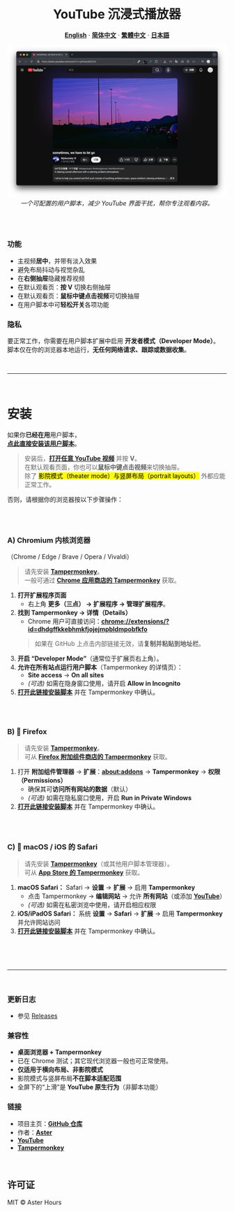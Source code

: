 <div align="center">
  <h1>YouTube 沉浸式播放器</h1>

  <p><strong><a href="README.md">English</a></strong> · <strong><a href="README.zh-CN.md">简体中文</a></strong> · <strong><a href="README.zh-TW.md">繁體中文</a></strong> · <strong><a href="README.ja.md">日本語</a></strong></p>

  <img src="./example.png"
       alt="YouTube Immersive Player – 示例"
       width="800"
       style="max-width:100%; height:auto;">
  <br>
  <em>一个可配置的用户脚本，减少 YouTube 界面干扰，帮你专注观看内容。</em>
</div>

<br><br>

### 功能

- 主视频**居中**，并带有淡入效果  
- 避免布局抖动与视觉杂乱  
- 在**右侧抽屉**隐藏推荐视频  
- 在默认观看页：**按 V** 切换右侧抽屉  
- 在默认观看页：**鼠标中键点击视频**可切换抽屉  
- 在用户脚本中可**轻松开关**各项功能

### 隐私

要正常工作，你需要在用户脚本扩展中启用 **开发者模式（Developer Mode）**。  
脚本仅在你的浏览器本地运行，**无任何网络请求、跟踪或数据收集**。

<br>

---

<br>

# 安装

如果你**已经在用**用户脚本，  
**[点此直接安装该用户脚本](https://raw.githubusercontent.com/AsterHours/youtube-immersive-player/main/youtube-immersive-player.user.js)**。

> 安装后，**[打开任意 YouTube 视频](https://www.youtube.com/watch?v=az0J8O8wRU8)** 并按 **V**。  
> 在默认观看页面，你也可以**鼠标中键点击视频**来切换抽屉。  
> 除了 <mark>影院模式（theater mode）与竖屏布局（portrait layouts）</mark> 外都应能正常工作。

否则，请根据你的浏览器按以下步骤操作：

<br><br>

### A) Chromium 内核浏览器  
（Chrome / Edge / Brave / Opera / Vivaldi）

> 请先安装 **[Tampermonkey](https://www.tampermonkey.net/)**。  
> 一般可通过 **[Chrome 应用商店的 Tampermonkey](https://chromewebstore.google.com/detail/tampermonkey/dhdgffkkebhmkfjojejmpbldmpobfkfo)** 获取。

1. **打开扩展程序页面**  
   - 右上角 **更多（三点） → 扩展程序 → 管理扩展程序**。
2. **找到 Tampermonkey → 详情（Details）**  
   - Chrome 用户可直接访问：**[chrome://extensions/?id=dhdgffkkebhmkfjojejmpbldmpobfkfo](chrome://extensions/?id=dhdgffkkebhmkfjojejmpbldmpobfkfo)**  
   > 如果在 GitHub 上点击内部链接无效，请**复制并粘贴到地址栏**。
3. **开启 “Developer Mode”**（通常位于扩展页右上角）。
4. **允许在所有站点运行用户脚本**（Tampermonkey 的详情页）：  
   - **Site access** → **On all sites**  
   - *(可选)* 如需在隐身窗口使用，请开启 **Allow in Incognito**
5. **[打开此链接安装脚本](https://raw.githubusercontent.com/AsterHours/youtube-immersive-player/main/youtube-immersive-player.user.js)** 并在 Tampermonkey 中确认。

<br><br>

### B) 🦊 Firefox

> 请先安装 **[Tampermonkey](https://www.tampermonkey.net/)**。  
> 可从 **[Firefox 附加组件商店的 Tampermonkey](https://addons.mozilla.org/firefox/addon/tampermonkey/)** 获取。

1. 打开 **附加组件管理器** → **扩展**：**[about:addons](about:addons)** → **Tampermonkey** → **权限（Permissions）**  
   - 确保其可**访问所有网站的数据**（默认）  
   - *(可选)* 如需在隐私窗口使用，开启 **Run in Private Windows**
2. **[打开此链接安装脚本](https://raw.githubusercontent.com/AsterHours/youtube-immersive-player/main/youtube-immersive-player.user.js)** 并在 Tampermonkey 中确认。

<br><br>

### C)  macOS / iOS 的 Safari

> 请先安装 **[Tampermonkey](https://www.tampermonkey.net/)**（或其他用户脚本管理器）。  
> 可从 **[App Store 的 Tampermonkey](https://apps.apple.com/us/app/tampermonkey/id6738342400)** 获取。

1. **macOS Safari：** Safari → **设置** → **扩展** → 启用 **Tampermonkey**  
   - 点击 Tampermonkey → **编辑网站** → 允许 **所有网站**（或添加 **[YouTube](https://www.youtube.com/)**）  
   - *(可选)* 如需在私密浏览中使用，请开启相应权限  
2. **iOS/iPadOS Safari：** 系统 **设置** → **Safari** → **扩展** → 启用 **Tampermonkey** 并允许网站访问  
3. **[打开此链接安装脚本](https://raw.githubusercontent.com/AsterHours/youtube-immersive-player/main/youtube-immersive-player.user.js)** 并在 Tampermonkey 中确认。

<br><br><br>

---

<br>

### 更新日志
- 参见 [Releases](https://github.com/AsterHours/youtube-immersive-player/releases)

### 兼容性

- **桌面浏览器 + Tampermonkey**
- 已在 Chrome 测试；其它现代浏览器一般也可正常使用。
- **仅适用于横向布局、非影院模式**  
- 影院模式与竖屏布局**不在脚本适配范围**  
- 全屏下的“上滑”是 **YouTube 原生行为**（非脚本功能）

### 链接

- 项目主页：**[GitHub 仓库](https://github.com/AsterHours/youtube-immersive-player)**  
- 作者：**[Aster](https://github.com/AsterHours)**  
- **[YouTube](https://www.youtube.com/)**  
- **[Tampermonkey](https://www.tampermonkey.net/)**

<br>

## 许可证

MIT © Aster Hours
